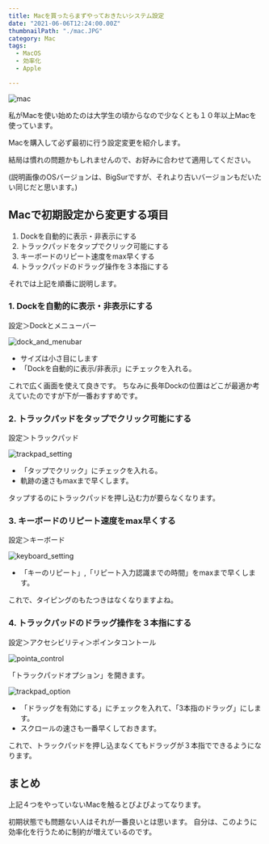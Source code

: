 ```yaml
---
title: Macを買ったらまずやっておきたいシステム設定
date: "2021-06-06T12:24:00.00Z"
thumbnailPath: "./mac.JPG"
category: Mac
tags:
  - MacOS
  - 効率化
  - Apple

---
```

![mac](./mac.JPG)

私がMacを使い始めたのは大学生の頃からなので少なくとも１０年以上Macを使っています。

Macを購入して必ず最初に行う設定変更を紹介します。

結局は慣れの問題かもしれませんので、お好みに合わせて適用してください。

(説明画像のOSバージョンは、BigSurですが、それより古いバージョンもだいたい同じだと思います。)

## Macで初期設定から変更する項目

1. Dockを自動的に表示・非表示にする
2. トラックパッドをタップでクリック可能にする
3. キーボードのリピート速度をmax早くする
4. トラックパッドのドラッグ操作を３本指にする

それでは上記を順番に説明します。

### 1. Dockを自動的に表示・非表示にする

設定＞Dockとメニューバー

![dock_and_menubar](dock_and_menubar.png)

- サイズは小さ目にします
- 「Dockを自動的に表示/非表示」にチェックを入れる。

これで広く画面を使えて良きです。
ちなみに長年Dockの位置はどこが最適か考えていたのですが下が一番おすすめです。

### 2. トラックパッドをタップでクリック可能にする

設定＞トラックパッド

![trackpad_setting](./trackpad_setting.png)

- 「タップでクリック」にチェックを入れる。
- 軌跡の速さもmaxまで早くします。

タップするのにトラックパッドを押し込む力が要らなくなります。

### 3. キーボードのリピート速度をmax早くする

設定＞キーボード

![keyboard_setting](./keyboard_setting.png)

- 「キーのリピート」,「リピート入力認識までの時間」をmaxまで早くします。

これで、タイピングのもたつきはなくなりますよね。

### 4. トラックパッドのドラッグ操作を３本指にする

設定＞アクセシビリティ＞ポインタコントール

![pointa_control](./pointa_control_page.png)

「トラックパッドオプション」を開きます。

![trackpad_option](./trackpad_option_page.png)

- 「ドラッグを有効にする」にチェックを入れて、「3本指のドラッグ」にします。
- スクロールの速さも一番早くしておきます。

これで、トラックパッドを押し込まなくてもドラッグが３本指でできるようになります。

## まとめ

上記４つをやっていないMacを触るとぴよぴよってなります。

初期状態でも問題ない人はそれが一番良いとは思います。
自分は、このように効率化を行うために制約が増えているのです。

